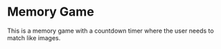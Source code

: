 # Memory Game

This is a memory game with a countdown timer where the user needs to match like images.
